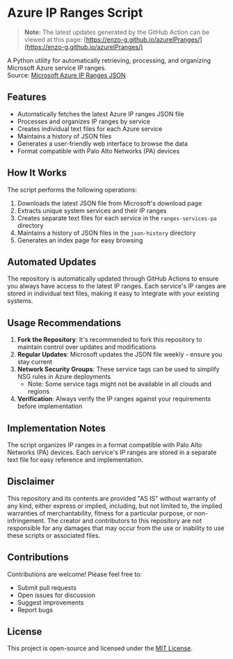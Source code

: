# Azure IP Ranges Script

> **Note:** The latest updates generated by the GitHub Action can be viewed at this page: [https://enzo-g.github.io/azureIPranges/](https://enzo-g.github.io/azureIPranges/)

A Python utility for automatically retrieving, processing, and organizing Microsoft Azure service IP ranges.  
Source: [Microsoft Azure IP Ranges JSON](https://www.microsoft.com/en-us/download/details.aspx?id=56519)

## Features

- Automatically fetches the latest Azure IP ranges JSON file
- Processes and organizes IP ranges by service
- Creates individual text files for each Azure service
- Maintains a history of JSON files
- Generates a user-friendly web interface to browse the data
- Format compatible with Palo Alto Networks (PA) devices

## How It Works

The script performs the following operations:
1. Downloads the latest JSON file from Microsoft's download page
2. Extracts unique system services and their IP ranges
3. Creates separate text files for each service in the `ranges-services-pa` directory
4. Maintains a history of JSON files in the `json-history` directory
5. Generates an index page for easy browsing

## Automated Updates

The repository is automatically updated through GitHub Actions to ensure you always have access to the latest IP ranges. Each service's IP ranges are stored in individual text files, making it easy to integrate with your existing systems.

## Usage Recommendations

1. **Fork the Repository**: It's recommended to fork this repository to maintain control over updates and modifications
2. **Regular Updates**: Microsoft updates the JSON file weekly - ensure you stay current
3. **Network Security Groups**: These service tags can be used to simplify NSG rules in Azure deployments
   - Note: Some service tags might not be available in all clouds and regions
4. **Verification**: Always verify the IP ranges against your requirements before implementation

## Implementation Notes

The script organizes IP ranges in a format compatible with Palo Alto Networks (PA) devices. Each service's IP ranges are stored in a separate text file for easy reference and implementation.

## Disclaimer

This repository and its contents are provided "AS IS" without warranty of any kind, either express or implied, including, but not limited to, the implied warranties of merchantability, fitness for a particular purpose, or non-infringement. The creator and contributors to this repository are not responsible for any damages that may occur from the use or inability to use these scripts or associated files.

## Contributions

Contributions are welcome! Please feel free to:
- Submit pull requests
- Open issues for discussion
- Suggest improvements
- Report bugs

## License

This project is open-source and licensed under the [MIT License](LICENSE).
